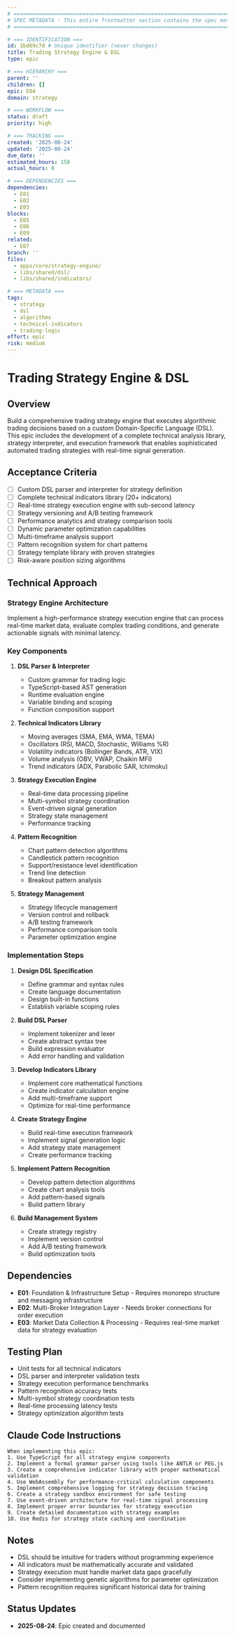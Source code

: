 ```yaml
---
# ============================================================================
# SPEC METADATA - This entire frontmatter section contains the spec metadata
# ============================================================================

# === IDENTIFICATION ===
id: 1bd69c7d # Unique identifier (never changes)
title: Trading Strategy Engine & DSL
type: epic

# === HIERARCHY ===
parent: ''
children: []
epic: E04
domain: strategy

# === WORKFLOW ===
status: draft
priority: high

# === TRACKING ===
created: '2025-08-24'
updated: '2025-08-24'
due_date: ''
estimated_hours: 150
actual_hours: 0

# === DEPENDENCIES ===
dependencies:
  - E01
  - E02
  - E03
blocks:
  - E05
  - E06
  - E09
related:
  - E07
branch: ''
files:
  - apps/core/strategy-engine/
  - libs/shared/dsl/
  - libs/shared/indicators/

# === METADATA ===
tags:
  - strategy
  - dsl
  - algorithms
  - technical-indicators
  - trading-logic
effort: epic
risk: medium
---
```


# Trading Strategy Engine & DSL

## Overview

Build a comprehensive trading strategy engine that executes algorithmic trading decisions based on a custom Domain-Specific Language (DSL). This epic includes the development of a complete technical analysis library, strategy interpreter, and execution framework that enables sophisticated automated trading strategies with real-time signal generation.

## Acceptance Criteria

- [ ] Custom DSL parser and interpreter for strategy definition
- [ ] Complete technical indicators library (20+ indicators)
- [ ] Real-time strategy execution engine with sub-second latency
- [ ] Strategy versioning and A/B testing framework
- [ ] Performance analytics and strategy comparison tools
- [ ] Dynamic parameter optimization capabilities
- [ ] Multi-timeframe analysis support
- [ ] Pattern recognition system for chart patterns
- [ ] Strategy template library with proven strategies
- [ ] Risk-aware position sizing algorithms

## Technical Approach

### Strategy Engine Architecture

Implement a high-performance strategy execution engine that can process real-time market data, evaluate complex trading conditions, and generate actionable signals with minimal latency.

### Key Components

1. **DSL Parser & Interpreter**
   - Custom grammar for trading logic
   - TypeScript-based AST generation
   - Runtime evaluation engine
   - Variable binding and scoping
   - Function composition support

2. **Technical Indicators Library**
   - Moving averages (SMA, EMA, WMA, TEMA)
   - Oscillators (RSI, MACD, Stochastic, Williams %R)
   - Volatility indicators (Bollinger Bands, ATR, VIX)
   - Volume analysis (OBV, VWAP, Chaikin MFI)
   - Trend indicators (ADX, Parabolic SAR, Ichimoku)

3. **Strategy Execution Engine**
   - Real-time data processing pipeline
   - Multi-symbol strategy coordination
   - Event-driven signal generation
   - Strategy state management
   - Performance tracking

4. **Pattern Recognition**
   - Chart pattern detection algorithms
   - Candlestick pattern recognition
   - Support/resistance level identification
   - Trend line detection
   - Breakout pattern analysis

5. **Strategy Management**
   - Strategy lifecycle management
   - Version control and rollback
   - A/B testing framework
   - Performance comparison tools
   - Parameter optimization engine

### Implementation Steps

1. **Design DSL Specification**
   - Define grammar and syntax rules
   - Create language documentation
   - Design built-in functions
   - Establish variable scoping rules

2. **Build DSL Parser**
   - Implement tokenizer and lexer
   - Create abstract syntax tree
   - Build expression evaluator
   - Add error handling and validation

3. **Develop Indicators Library**
   - Implement core mathematical functions
   - Create indicator calculation engine
   - Add multi-timeframe support
   - Optimize for real-time performance

4. **Create Strategy Engine**
   - Build real-time execution framework
   - Implement signal generation logic
   - Add strategy state management
   - Create performance tracking

5. **Implement Pattern Recognition**
   - Develop pattern detection algorithms
   - Create chart analysis tools
   - Add pattern-based signals
   - Build pattern library

6. **Build Management System**
   - Create strategy registry
   - Implement version control
   - Add A/B testing framework
   - Build optimization tools

## Dependencies

- **E01**: Foundation & Infrastructure Setup - Requires monorepo structure and messaging infrastructure
- **E02**: Multi-Broker Integration Layer - Needs broker connections for order execution
- **E03**: Market Data Collection & Processing - Requires real-time market data for strategy evaluation

## Testing Plan

- Unit tests for all technical indicators
- DSL parser and interpreter validation tests
- Strategy execution performance benchmarks
- Pattern recognition accuracy tests
- Multi-symbol strategy coordination tests
- Real-time processing latency tests
- Strategy optimization algorithm tests

## Claude Code Instructions

```
When implementing this epic:
1. Use TypeScript for all strategy engine components
2. Implement a formal grammar parser using tools like ANTLR or PEG.js
3. Create a comprehensive indicator library with proper mathematical validation
4. Use WebAssembly for performance-critical calculation components
5. Implement comprehensive logging for strategy decision tracing
6. Create a strategy sandbox environment for safe testing
7. Use event-driven architecture for real-time signal processing
8. Implement proper error boundaries for strategy execution
9. Create detailed documentation with strategy examples
10. Use Redis for strategy state caching and coordination
```

## Notes

- DSL should be intuitive for traders without programming experience
- All indicators must be mathematically accurate and validated
- Strategy execution must handle market data gaps gracefully
- Consider implementing genetic algorithms for parameter optimization
- Pattern recognition requires significant historical data for training

## Status Updates

- **2025-08-24**: Epic created and documented
